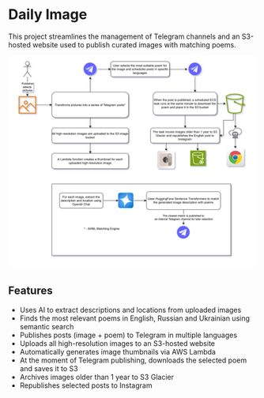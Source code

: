 # Daily Image

This project streamlines the management of Telegram channels and an S3-hosted website used to publish curated images with matching poems.

![Workflow Diagram](desc.png)

## Features

- Uses AI to extract descriptions and locations from uploaded images
- Finds the most relevant poems in English, Russian and Ukrainian using semantic search
- Publishes posts (image + poem) to Telegram in multiple languages
- Uploads all high-resolution images to an S3-hosted website
- Automatically generates image thumbnails via AWS Lambda
- At the moment of Telegram publishing, downloads the selected poem and saves it to S3
- Archives images older than 1 year to S3 Glacier
- Republishes selected posts to Instagram